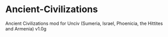# Ancient-Civilizations
Ancient Civilizations mod for Unciv (Sumeria, Israel, Phoenicia, the Hittites and Armenia)
v1.0g
